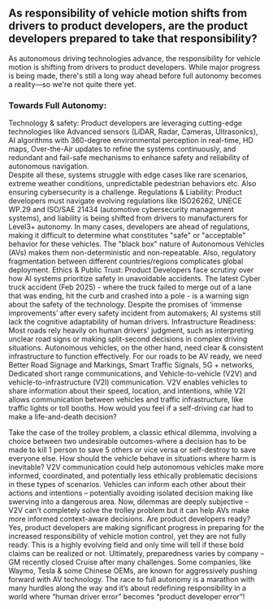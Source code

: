 ## As responsibility of vehicle motion shifts from drivers to product developers, are the product developers prepared to take that responsibility?

As autonomous driving technologies advance, the responsibility for vehicle motion is shifting from drivers to product developers. While major progress is being made, there's still a long way ahead before full autonomy becomes a reality—so we're not quite there yet.

### Towards Full Autonomy:

Technology & safety: Product developers are leveraging cutting-edge technologies like Advanced sensors (LiDAR, Radar, Cameras, Ultrasonics), AI algorithms with 360-degree environmental perception in real-time, HD maps, Over-the-Air updates to refine the systems continuously, and redundant and fail-safe mechanisms to enhance safety and reliability of autonomous navigation.  
Despite all these, systems struggle with edge cases like rare scenarios, extreme weather conditions, unpredictable pedestrian behaviors etc. Also ensuring cybersecurity is a challenge.
Regulations & Liability: Product developers must navigate evolving regulations like ISO26262, UNECE WP.29 and ISO/SAE 21434 (automotive cybersecurity management systems), and liability is being shifted from drivers to manufacturers for Level3+ autonomy. In many cases, developers are ahead of regulations, making it difficult to determine what constitutes "safe" or "acceptable" behavior for these vehicles.
The "black box" nature of Autonomous Vehicles (AVs) makes them non-deterministic and non-repeatable. Also, regulatory fragmentation between different countries/regions complicates global deployment.
Ethics & Public Trust:  Product Developers face scrutiny over how AI systems prioritize safety in unavoidable accidents. The latest Cyber truck accident (Feb 2025) - where the truck failed to merge out of a lane that was ending, hit the curb and crashed into a pole - is a warning sign about the safety of the technology. 
Despite the promises of ‘immense improvements’ after every safety incident from automakers; AI systems still lack the cognitive adaptability of human drivers.
Infrastructure Readiness: Most roads rely heavily on human drivers' judgment, such as interpreting unclear road signs or making split-second decisions in complex driving situations. Autonomous vehicles, on the other hand, need clear & consistent infrastructure to function effectively. For our roads to be AV ready, we need Better Road Signage and Markings, Smart Traffic Signals, 5G + networks, Dedicated short range communications, and Vehicle-to-vehicle (V2V) and vehicle-to-infrastructure (V2I) communication. 
V2V enables vehicles to share information about their speed, location, and intentions, while V2I allows communication between vehicles and traffic infrastructure, like traffic lights or toll booths. 
How would you feel if a self-driving car had to make a life-and-death decision?

Take the case of the trolley problem, a classic ethical dilemma, involving a choice between two undesirable outcomes-where a decision has to be made to kill 1 person to save 5 others or vice versa or self-destroy to save everyone else. How should the vehicle behave in situations where harm is inevitable? 
V2V communication could help autonomous vehicles make more informed, coordinated, and potentially less ethically problematic decisions in these types of scenarios. Vehicles can inform each other about their actions and intentions – potentially avoiding isolated decision making like swerving into a dangerous area. 
Now, dilemmas are deeply subjective – V2V can’t completely solve the trolley problem but it can help AVs make more informed context-aware decisions.
Are product developers ready?
Yes, product developers are making significant progress in preparing for the increased responsibility of vehicle motion control, yet they are not fully ready. This is a highly evolving field and only time will tell if these bold claims can be realized or not. 
Ultimately, preparedness varies by company – GM recently closed Cruise after many challenges. Some companies, like Waymo, Tesla & some Chinese OEMs, are known for aggressively pushing forward with AV technology. 
The race to full autonomy is a marathon with many hurdles along the way and it’s about redefining responsibility in a world where “human driver error” becomes “product developer error”!

